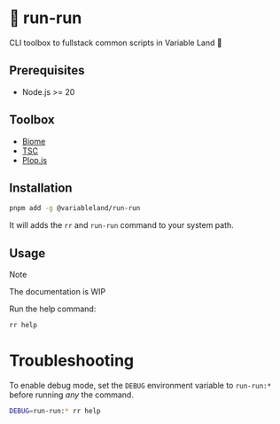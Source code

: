 # 🦊 run-run

CLI toolbox to fullstack common scripts in Variable Land 👊

## Prerequisites

- Node.js >= 20

## Toolbox

- [Biome](https://biomejs.dev)
- [TSC](https://www.typescriptlang.org)
- [Plop.js](https://plopjs.com)

## Installation

```sh
pnpm add -g @variableland/run-run
```

It will adds the `rr` and `run-run` command to your system path.

## Usage

> [!NOTE]
> The documentation is WIP

Run the help command:

```sh
rr help
```

# Troubleshooting

To enable debug mode, set the `DEBUG` environment variable to `run-run:*` before running *any* the command.

```sh
DEBUG=run-run:* rr help
```
